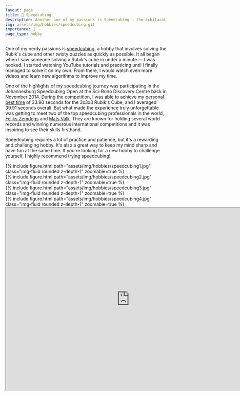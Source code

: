 ```yaml
---
layout: page
title: 🧊 Speedcubing
description: Another one of my passions is Speedcubing — the exhilarating sport of solving a Rubik's Cube as quickly as possible.
img: assets/img/hobbies/speedcubing.gif
importance: 1
page_type: hobby
---
```


One of my nerdy passions is [speedcubing](https://en.wikipedia.org/wiki/Speedcubing), a hobby that involves solving the Rubik's cube and other twisty puzzles as quickly as possible. It all began when I saw someone solving a Rubik's cube in under a minute — I was hooked. I started watching YouTube tutorials and practicing until I finally managed to solve it on my own. From there, I would watch even more videos and learn new algorithms to improve my time.

One of the highlights of my speedcubing journey was participating in the Johannesburg Speedcubing Open at the Sci-Bono Discovery Centre back in November 2014. During the competition, I was able to achieve my [personal best time](https://www.worldcubeassociation.org/persons/2014HEER01?tab=results-by-event) of 33.90 seconds for the 3x3x3 Rubik's Cube, and I averaged 39.91 seconds overall. But what made the experience truly unforgettable was getting to meet two of the top speedcubing professionals in the world, [Feliks Zemdegs](https://en.wikipedia.org/wiki/Feliks_Zemdegs) and [Mats Valk](https://en.wikipedia.org/wiki/Mats_Valk). They are known for holding several world records and winning numerous international competitions and it was inspiring to see their skills firsthand.

Speedcubing requires a lot of practice and patience, but it's a rewarding and challenging hobby. It's also a great way to keep my mind sharp and have fun at the same time. If you're looking for a new hobby to challenge yourself, I highly recommend trying speedcubing!

<div class="row mt-3">
    <div class="col-sm mt-3 mt-md-0">
        {% include figure.html path="assets/img/hobbies/speedcubing1.jpg" class="img-fluid rounded z-depth-1" zoomable=true %}
    </div>
    <div class="col-sm mt-3 mt-md-0">
        {% include figure.html path="assets/img/hobbies/speedcubing2.jpg" class="img-fluid rounded z-depth-1" zoomable=true %}
    </div>
</div>
<div class="row mt-3">
    <div class="col-sm mt-3 mt-md-0">
        {% include figure.html path="assets/img/hobbies/speedcubing3.jpg" class="img-fluid rounded z-depth-1" zoomable=true %}
    </div>
    <div class="col-sm mt-3 mt-md-0">
        {% include figure.html path="assets/img/hobbies/speedcubing4.jpg" class="img-fluid rounded z-depth-1" zoomable=true %}
    </div>
</div>
<iframe width="770" height="570.32" src="https://www.youtube.com/embed/bEc4CI63Puo"></iframe>
